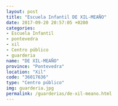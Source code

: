```yaml
---
layout: post
title: "Escuela Infantil DE XIL-MEAÑO"
date: 2017-09-20 20:57:05 +0200
categories:
- Escuela Infantil
- pontevedra
- xil
- Centro público
- guarderia
name: "DE XIL-MEAÑO"
province: "Pontevedra"
location: "Xil"
code: "36017636"
type: "Centro público"
img: guarderia.jpg
permalink: /guarderias/de-xil-meano.html
---
```

